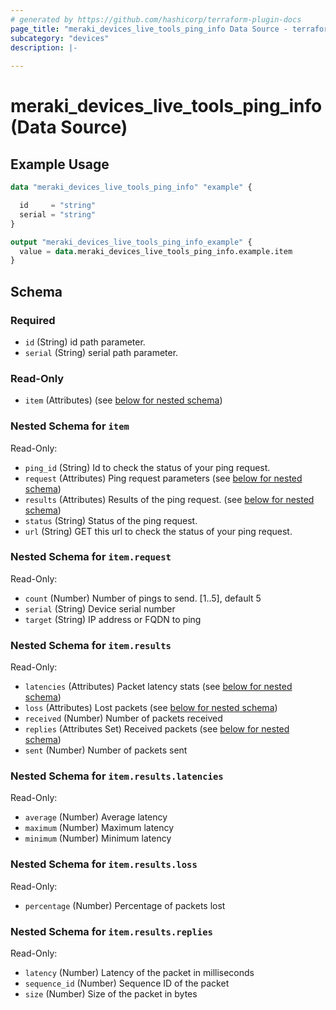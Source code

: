 ```yaml
---
# generated by https://github.com/hashicorp/terraform-plugin-docs
page_title: "meraki_devices_live_tools_ping_info Data Source - terraform-provider-meraki"
subcategory: "devices"
description: |-
  
---
```


# meraki_devices_live_tools_ping_info (Data Source)



## Example Usage

```terraform
data "meraki_devices_live_tools_ping_info" "example" {

  id     = "string"
  serial = "string"
}

output "meraki_devices_live_tools_ping_info_example" {
  value = data.meraki_devices_live_tools_ping_info.example.item
}
```

<!-- schema generated by tfplugindocs -->
## Schema

### Required

- `id` (String) id path parameter.
- `serial` (String) serial path parameter.

### Read-Only

- `item` (Attributes) (see [below for nested schema](#nestedatt--item))

<a id="nestedatt--item"></a>
### Nested Schema for `item`

Read-Only:

- `ping_id` (String) Id to check the status of your ping request.
- `request` (Attributes) Ping request parameters (see [below for nested schema](#nestedatt--item--request))
- `results` (Attributes) Results of the ping request. (see [below for nested schema](#nestedatt--item--results))
- `status` (String) Status of the ping request.
- `url` (String) GET this url to check the status of your ping request.

<a id="nestedatt--item--request"></a>
### Nested Schema for `item.request`

Read-Only:

- `count` (Number) Number of pings to send. [1..5], default 5
- `serial` (String) Device serial number
- `target` (String) IP address or FQDN to ping


<a id="nestedatt--item--results"></a>
### Nested Schema for `item.results`

Read-Only:

- `latencies` (Attributes) Packet latency stats (see [below for nested schema](#nestedatt--item--results--latencies))
- `loss` (Attributes) Lost packets (see [below for nested schema](#nestedatt--item--results--loss))
- `received` (Number) Number of packets received
- `replies` (Attributes Set) Received packets (see [below for nested schema](#nestedatt--item--results--replies))
- `sent` (Number) Number of packets sent

<a id="nestedatt--item--results--latencies"></a>
### Nested Schema for `item.results.latencies`

Read-Only:

- `average` (Number) Average latency
- `maximum` (Number) Maximum latency
- `minimum` (Number) Minimum latency


<a id="nestedatt--item--results--loss"></a>
### Nested Schema for `item.results.loss`

Read-Only:

- `percentage` (Number) Percentage of packets lost


<a id="nestedatt--item--results--replies"></a>
### Nested Schema for `item.results.replies`

Read-Only:

- `latency` (Number) Latency of the packet in milliseconds
- `sequence_id` (Number) Sequence ID of the packet
- `size` (Number) Size of the packet in bytes
